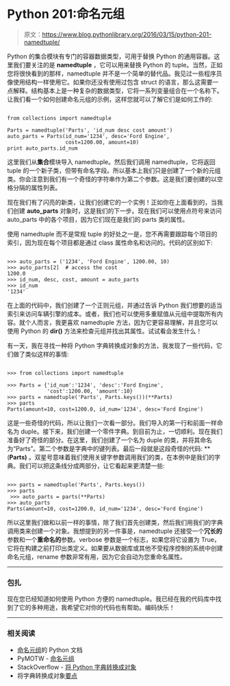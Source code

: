 # Python 201:命名元组

> 原文：<https://www.blog.pythonlibrary.org/2016/03/15/python-201-namedtuple/>

Python 的集合模块有专门的容器数据类型，可用于替换 Python 的通用容器。这里我们要关注的是 **namedtuple** ，它可以用来替换 Python 的 tuple。当然，正如您将很快看到的那样，namedtuple 并不是一个简单的替代品。我见过一些程序员像使用结构一样使用它。如果你还没有使用过包含 struct 的语言，那么这需要一点解释。结构基本上是一种复杂的数据类型，它将一系列变量组合在一个名称下。让我们看一个如何创建命名元组的示例，这样您就可以了解它们是如何工作的:

```

from collections import namedtuple

Parts = namedtuple('Parts', 'id_num desc cost amount')
auto_parts = Parts(id_num='1234', desc='Ford Engine',
                   cost=1200.00, amount=10)
print auto_parts.id_num

```

这里我们从**集合**模块导入 namedtuple。然后我们调用 namedtuple，它将返回 tuple 的一个新子类，但带有命名字段。所以基本上我们只是创建了一个新的元组类。你会注意到我们有一个奇怪的字符串作为第二个参数。这是我们要创建的以空格分隔的属性列表。

现在我们有了闪亮的新类，让我们创建它的一个实例！正如你在上面看到的，当我们创建 **auto_parts** 对象时，这是我们的下一步。现在我们可以使用点符号来访问 auto_parts 中的各个项目，因为它们现在是我们的 parts 类的属性。

使用 namedtuple 而不是常规 tuple 的好处之一是，您不再需要跟踪每个项目的索引，因为现在每个项目都是通过 class 属性命名和访问的。代码的区别如下:

```

>>> auto_parts = ('1234', 'Ford Engine', 1200.00, 10)
>>> auto_parts[2]  # access the cost
1200.0
>>> id_num, desc, cost, amount = auto_parts
>>> id_num
'1234'

```

在上面的代码中，我们创建了一个正则元组，并通过告诉 Python 我们想要的适当索引来访问车辆引擎的成本。或者，我们也可以使用多重赋值从元组中提取所有内容。就个人而言，我更喜欢 namedtuple 方法，因为它更容易理解，并且您可以使用 Python 的 **dir()** 方法来检查元组并找出其属性。试试看会发生什么！

有一天，我在寻找一种将 Python 字典转换成对象的方法，我发现了一些代码，它们做了类似这样的事情:

```

>>> from collections import namedtuple

>>> Parts = {'id_num':'1234', 'desc':'Ford Engine',
             'cost':1200.00, 'amount':10}
>>> parts = namedtuple('Parts', Parts.keys())(**Parts)
>>> parts
Parts(amount=10, cost=1200.0, id_num='1234', desc='Ford Engine')

```

这是一些奇怪的代码，所以让我们一次看一部分。我们导入的第一行和前面一样命名为 duple。接下来，我们创建一个零件字典。到目前为止，一切顺利。现在我们准备好了奇怪的部分。在这里，我们创建了一个名为 duple 的类，并将其命名为“Parts”。第二个参数是字典中的键列表。最后一段就是这段奇怪的代码: **(**Parts)** 。双星号意味着我们使用关键字参数调用我们的类，在本例中是我们的字典。我们可以把这条线分成两部分，让它看起来更清楚一些:

```

>>> parts = namedtuple('Parts', Parts.keys())
>>> parts
 >>> auto_parts = parts(**Parts)
>>> auto_parts
Parts(amount=10, cost=1200.0, id_num='1234', desc='Ford Engine') 
```

所以这里我们做和以前一样的事情，除了我们首先创建类，然后我们用我们的字典调用类来创建一个对象。我想提到的另一件事是，namedtuple 还接受一个**冗长的**参数和一个**重命名的**参数。verbose 参数是一个标志，如果您将它设置为 True，它将在构建之前打印出类定义。如果要从数据库或其他不受程序控制的系统中创建命名元组，rename 参数非常有用，因为它会自动为您重命名属性。

* * *

### 包扎

现在您已经知道如何使用 Python 方便的 namedtuple。我已经在我的代码库中找到了它的多种用途，我希望它对你的代码也有帮助。编码快乐！

* * *

### 相关阅读

*   [命名元组](https://docs.python.org/3/library/collections.html#collections.namedtuple)的 Python 文档
*   PyMOTW - [命名元组](https://pymotw.com/2/collections/namedtuple.html)
*   StackOverflow - [将 Python 字典转换成对象](http://stackoverflow.com/questions/1305532/convert-python-dict-to-object)
*   将字典转换成对象[要点](https://gist.github.com/href/1319371)